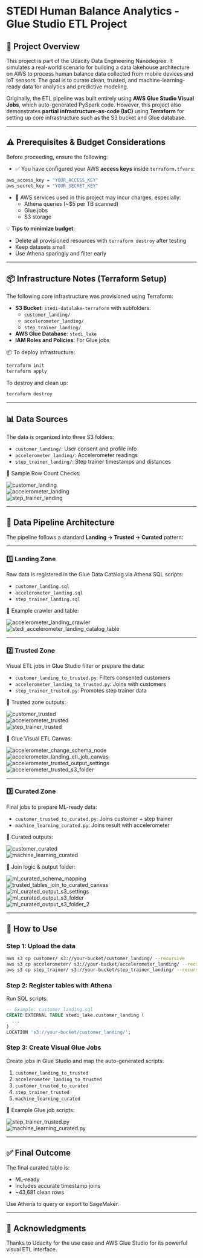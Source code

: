 # STEDI Human Balance Analytics - Glue Studio ETL Project

## 🧠 Project Overview

This project is part of the Udacity Data Engineering Nanodegree. It simulates a real-world scenario for building a data lakehouse architecture on AWS to process human balance data collected from mobile devices and IoT sensors. The goal is to curate clean, trusted, and machine-learning-ready data for analytics and predictive modeling.

Originally, the ETL pipeline was built entirely using **AWS Glue Studio Visual Jobs**, which auto-generated PySpark code. However, this project also demonstrates **partial infrastructure-as-code (IaC)** using **Terraform** for setting up core infrastructure such as the S3 bucket and Glue database.

---

## ⚠️ Prerequisites & Budget Considerations

Before proceeding, ensure the following:

- ✅ You have configured your AWS **access keys** inside `terraform.tfvars`:

```bash
aws_access_key = "YOUR_ACCESS_KEY"
aws_secret_key = "YOUR_SECRET_KEY"
```

- 🧾 AWS services used in this project may incur charges, especially:
  - Athena queries (~$5 per TB scanned)
  - Glue jobs
  - S3 storage

💡 **Tips to minimize budget**:
- Delete all provisioned resources with `terraform destroy` after testing
- Keep datasets small
- Use Athena sparingly and filter early

---

## 📦 Infrastructure Notes (Terraform Setup)

The following core infrastructure was provisioned using Terraform:

- **S3 Bucket**: `stedi-datalake-terraform` with subfolders:
  - `customer_landing/`
  - `accelerometer_landing/`
  - `step_trainer_landing/`
- **AWS Glue Database**: `stedi_lake`
- **IAM Roles and Policies**: For Glue jobs

📦 To deploy infrastructure:

```bash
terraform init
terraform apply
```

To destroy and clean up:

```bash
terraform destroy
```

---

## 📊 Data Sources

The data is organized into three S3 folders:

- `customer_landing/`: User consent and profile info
- `accelerometer_landing/`: Accelerometer readings
- `step_trainer_landing/`: Step trainer timestamps and distances

📸 Sample Row Count Checks:

![customer_landing](screenshots/customer_landing.png)  
![accelerometer_landing](screenshots/accelerometer_landing.png)  
![step_trainer_landing](screenshots/step_trainer_landing.png)

---

## 🔁 Data Pipeline Architecture

The pipeline follows a standard **Landing → Trusted → Curated** pattern:

---

### 1️⃣ Landing Zone

Raw data is registered in the Glue Data Catalog via Athena SQL scripts:

- `customer_landing.sql`
- `accelerometer_landing.sql`
- `step_trainer_landing.sql`

📸 Example crawler and table:

![accelerometer_landing_crawler](screenshots/accelerometer_landing_crawler.png)  
![stedi_accelerometer_landing_catalog_table](screenshots/stedi_accelerometer_landing_catalog_table.png)

---

### 2️⃣ Trusted Zone

Visual ETL jobs in Glue Studio filter or prepare the data:

- `customer_landing_to_trusted.py`: Filters consented customers
- `accelerometer_landing_to_trusted.py`: Joins with customers
- `step_trainer_trusted.py`: Promotes step trainer data

📸 Trusted zone outputs:

![customer_trusted](screenshots/customer_trusted.png)  
![accelerometer_trusted](screenshots/accelerometer_trusted.png)  
![step_trainer_trusted](screenshots/step_trainer_trusted.png)

📸 Glue Visual ETL Canvas:

![accelerometer_change_schema_node](screenshots/accelerometer_change_schema_node.png)  
![accelerometer_landing_etl_job_canvas](screenshots/accelerometer_landing_etl_job_canvas.png)  
![accelerometer_trusted_output_settings](screenshots/accelerometer_trusted_output_settings.png)  
![accelerometer_trusted_s3_folder](screenshots/accelerometer_trusted_s3_folder.png)

---

### 3️⃣ Curated Zone

Final jobs to prepare ML-ready data:

- `customer_trusted_to_curated.py`: Joins customer + step trainer
- `machine_learning_curated.py`: Joins result with accelerometer

📸 Curated outputs:

![customer_curated](screenshots/customer_curated.png)  
![machine_learning_curated](screenshots/machine_learning_curated.png)

📸 Join logic & output folder:

![ml_curated_schema_mapping](screenshots/ml_curated_schema_mapping.png)  
![trusted_tables_join_to_curated_canvas](screenshots/trusted_tables_join_to_curated_canvas.png)  
![ml_curated_output_s3_settings](screenshots/ml_curated_output_s3_settings.png)  
![ml_curated_output_s3_folder](screenshots/ml_curated_output_s3_folder.png)  
![ml_curated_output_s3_folder_2](screenshots/ml_curated_output_s3_folder_2.png)

---

## 🧰 How to Use

### Step 1: Upload the data

```bash
aws s3 cp customer/ s3://your-bucket/customer_landing/ --recursive
aws s3 cp accelerometer/ s3://your-bucket/accelerometer_landing/ --recursive
aws s3 cp step_trainer/ s3://your-bucket/step_trainer_landing/ --recursive
```

### Step 2: Register tables with Athena

Run SQL scripts:
```sql
-- Example: customer_landing.sql
CREATE EXTERNAL TABLE stedi_lake.customer_landing (
  ...
)
LOCATION 's3://your-bucket/customer_landing/';
```

### Step 3: Create Visual Glue Jobs

Create jobs in Glue Studio and map the auto-generated scripts:

1. `customer_landing_to_trusted`
2. `accelerometer_landing_to_trusted`
3. `customer_trusted_to_curated`
4. `step_trainer_trusted`
5. `machine_learning_curated`

📸 Example Glue job scripts:

![step_trainer_trusted.py](screenshots/step_trainer_trusted.py.png)  
![machine_learning_curated.py](screenshots/machine_learning_curated.py.png)

---

## ✅ Final Outcome

The final curated table is:

- ML-ready
- Includes accurate timestamp joins
- ~43,681 clean rows

Use Athena to query or export to SageMaker.

---

## 🙌 Acknowledgments

Thanks to Udacity for the use case and AWS Glue Studio for its powerful visual ETL interface.

